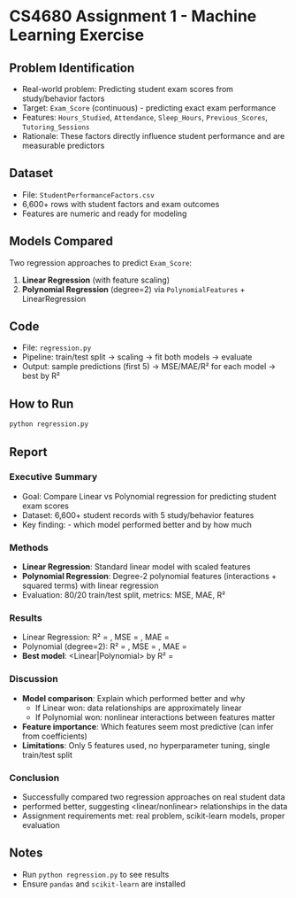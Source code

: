 # CS4680 Assignment 1 - Machine Learning Exercise

## Problem Identification
- Real-world problem: Predicting student exam scores from study/behavior factors
- Target: `Exam_Score` (continuous) - predicting exact exam performance
- Features: `Hours_Studied`, `Attendance`, `Sleep_Hours`, `Previous_Scores`, `Tutoring_Sessions`
- Rationale: These factors directly influence student performance and are measurable predictors

## Dataset
- File: `StudentPerformanceFactors.csv`
- 6,600+ rows with student factors and exam outcomes
- Features are numeric and ready for modeling

## Models Compared
Two regression approaches to predict `Exam_Score`:
1. **Linear Regression** (with feature scaling)
2. **Polynomial Regression** (degree=2) via `PolynomialFeatures` + LinearRegression

## Code
- File: `regression.py`
- Pipeline: train/test split → scaling → fit both models → evaluate
- Output: sample predictions (first 5) → MSE/MAE/R² for each model → best by R²

## How to Run
```bash
python regression.py
```

## Report

### Executive Summary
- Goal: Compare Linear vs Polynomial regression for predicting student exam scores
- Dataset: 6,600+ student records with 5 study/behavior features
- Key finding: <fill in after running> - which model performed better and by how much

### Methods
- **Linear Regression**: Standard linear model with scaled features
- **Polynomial Regression**: Degree-2 polynomial features (interactions + squared terms) with linear regression
- Evaluation: 80/20 train/test split, metrics: MSE, MAE, R²

### Results
- Linear Regression: R² = <fill>, MSE = <fill>, MAE = <fill>
- Polynomial (degree=2): R² = <fill>, MSE = <fill>, MAE = <fill>
- **Best model**: <Linear|Polynomial> by R² = <fill>

### Discussion
- **Model comparison**: Explain which performed better and why
  - If Linear won: data relationships are approximately linear
  - If Polynomial won: nonlinear interactions between features matter
- **Feature importance**: Which features seem most predictive (can infer from coefficients)
- **Limitations**: Only 5 features used, no hyperparameter tuning, single train/test split

### Conclusion
- Successfully compared two regression approaches on real student data
- <Model name> performed better, suggesting <linear/nonlinear> relationships in the data
- Assignment requirements met: real problem, scikit-learn models, proper evaluation

## Notes
- Run `python regression.py` to see results
- Ensure `pandas` and `scikit-learn` are installed